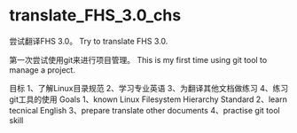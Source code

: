 # translate_FHS_3.0_chs
尝试翻译FHS 3.0。
Try to translate FHS 3.0.

第一次尝试使用git来进行项目管理。
This is my first time using git tool to manage a project.

目标
1、了解Linux目录规范
2、学习专业英语
3、为翻译其他文档做练习
4、练习git工具的使用
Goals
1、known Linux Filesystem Hierarchy Standard
2、learn tecnical English
3、prepare translate other documents
4、practise git tool skill
